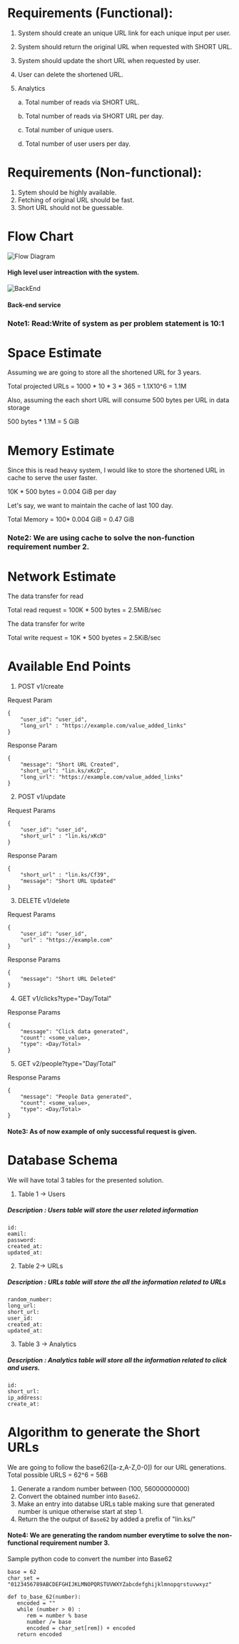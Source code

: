 # Requirements (Functional):

1. System should create an unique URL link for each unique input per user.
2. System should return the original URL when requested with SHORT URL.
3. System should update the short URL when requested by user.
4. User can delete the shortened URL.
5. Analytics

    a. Total number of reads via SHORT URL.

    b. Total number of reads via SHORT URL per day.
    
    c. Total number of unique users.
    
    d. Total number of user users per day.

# Requirements (Non-functional):

1. Sytem should be highly available.
2. Fetching of original URL should be fast.
3. Short URL should not be guessable.


# Flow Chart

![Flow Diagram](images/flow_diagram.jpg)

#### High level user intreaction with the system.

![BackEnd](images/back_end.jpg)

#### Back-end service

### Note1: Read:Write of system as per problem statement is 10:1

# Space Estimate

Assuming we are going to store all the shortened URL for 3 years.

Total projected URLs = 1000 * 10 * 3 * 365 = 1.1X10^6 = 1.1M

Also, assuming the each short URL will consume 500 bytes per URL in data storage

500 bytes * 1.1M =  5 GiB

# Memory Estimate

Since this is read heavy system, I would like to store the shortened URL in cache to serve the user faster.

10K * 500 bytes = 0.004 GiB per day

Let's say, we want to maintain the cache of last 100 day.

Total Memory = 100* 0.004 GiB = 0.47 GiB

### Note2: We are using cache to solve the non-function requirement number 2.

# Network Estimate

The data transfer for read

Total read request = 100K * 500 bytes = 2.5MiB/sec

The data transfer for write

Total write request = 10K * 500 byetes = 2.5KiB/sec

# Available End Points

1. POST v1/create

Request Param
```
{
    "user_id": "user_id",
    "long_url" : "https://example.com/value_added_links"
}
```

Response Param

```
{
    "message": "Short URL Created",
    "short_url": "lin.ks/xKcD",
    "long_url": "https://example.com/value_added_links"
}
```

2. POST v1/update

Request Params 
```
{
    "user_id": "user_id",
    "short_url" : "lin.ks/xKcD"
}
```

Response Param

```
{
    "short_url" : "lin.ks/Cf39",
    "message": "Short URL Updated"
}
```

3. DELETE v1/delete

Request Params
```
{
    "user_id": "user_id",
    "url" : "https://example.com"
}
```

Response Params
```
{
    "message": "Short URL Deleted"
}
```

4. GET v1/clicks?type="Day/Total"

Response Params
```
{
    "message": "Click data generated",
    "count": <some_value>,
    "type": <Day/Total>
}
```

5.  GET v2/people?type="Day/Total"

Response Params
```
{
    "message": "People Data generated",
    "count": <some_value>,
    "type": <Day/Total>
}
```

#### Note3: As of now example of only successful request is given.


# Database Schema

We will have total 3 tables for the presented solution.

1. Table 1 -> Users
##### Description : Users table will store the user related information
```
id:
eamil:
password:
created_at:
updated_at:
```
2. Table 2-> URLs
##### Description : URLs table will store the all the information related to URLs
```
random_number:
long_url:
short_url:
user_id:
created_at:
updated_at:
```
3. Table 3 -> Analytics
##### Description : Analytics table will store all the information related to click and users.
```
id:
short_url:
ip_address:
create_at:
```

# Algorithm to generate the Short URLs

We are going to follow the base62([a-z,A-Z,0-0]) for our URL generations.
Total possible URLS = 62^6 = 56B

1. Generate a random number between (100, 56000000000)
2. Convert the obtained number into `Base62`.
3. Make an entry into databse URLs table making sure that generated number is unique otherwise start at step 1.
4. Return the the output of `Base62` by added a prefix of "lin.ks/"

#### Note4: We are generating the random number everytime to solve the non-functional requirement number 3.
Sample python code to convert the number into Base62

```
base = 62
char_set = "0123456789ABCDEFGHIJKLMNOPQRSTUVWXYZabcdefghijklmnopqrstuvwxyz"

def to_base_62(number):
   encoded = ""
   while (number > 0) :
      rem = number % base
      number /= base
      encoded = char_set[rem]) + encoded
   return encoded
```
